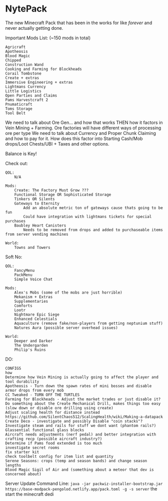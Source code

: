 # NytePack
The new Minecraft Pack that has been in the works for like *forever* and never actually getting done.

Important Mods List: (~150 mods in total)

    Agricraft
    Apotheosis
    Blood Magic
    Chipped
    Construction Wand
    Cooking and Farming for Blockheads
    Corail Tombstone
    Create + extras
    Immersive Engineering + extras
    Lightmans Currency
    Little Logistics
    Open Parties and Claims
    Pams Harvestcraft 2
    Pnumaticraft
    Toms Storage
    Tool Belt

We need to talk about Ore Gen... and how that works THEN how it factors in Vein Mining + Farming.
Ore factories will have different ways of processing ore per type
We need to talk about Currency and Proper Chunk Claiming and how to pay for it. How does this factor into Starting Cash/Mob drops/Loot Chests/UBI + Taxes and other options.

Balance is Key!

Check out:

    QOL:
        N/A

    Mods:
        Create: The Factory Must Grow ???
        Functional Storage OR Sophisticated Storage
        Tinkers OR Silents
        Gateways to Eternity
            Add an absolute metric ton of gateways cause thats going to be fun
            Could have integration with lightmans tickets for special purchases
        Baubley Heart Canisters
            Needs to be removed from drops and added to purchaseable items from server vending machines

    World:
        Towns and Towers

Soft No:

    QOL:
        FancyMenu
        PackMenu
        Simple Voice Chat

    Mods:
        Alex's Mobs (some of the mobs are just horrible)
        Mekanism + Extras
        Supplementaries
        Comforts
        Lootr
        Nightmare Epic Siege
        Enhanced Celestials
        Aquaculture (remove fake/non-players from getting neptunium stuff)
        Natures Aura (possible server overhead issues)

    World:
        Deeper and Darker
        The Undergarden
        Philip's Ruins

DO:

    CONFIGS
    how 
    Determine how Vein Mining is actually going to affect the player and tool durability
    Apotheosis - Turn down the spawn rates of mini bosses and disable armor drops from every mob
    CC Tweaked - TURN OFF THE TURTLES
    Farming for Blockheads - Adjust the market trades or just disable it?
    Do something about the Create Mechanical Drill, makes things too easy (slow down or disable ore drilling using create)
    Adjust scaling health for distance instead https://github.com/SilentChaos512/ScalingHealth/wiki/Making-a-datapack
    Create Deco - investigate and possibly Disable "coin stacks"?
    Investigate steam and rails for stuff we dont want (phantom rails?)
    Glassential functional glass blocks
    Aircraft needs adjustments (nerf pedal) and better integration with crafting recp (possible aircraft industry?)
    Determine if Pams food extended is too much
    investigate secret rooms
    fix starter kit
    check toolbelt config for item list and quantity
    Serene Seasons: crops (temp and season bands) and change season lengths
    Blood Magic Sigil of Air and (something about a meteor that dev is concerned about)

Server Update Command Line:
`java -jar packwiz-installer-bootstrap.jar https://base-modpack-pengolod.netlify.app/pack.toml -g -s server` the start the minecraft dedi